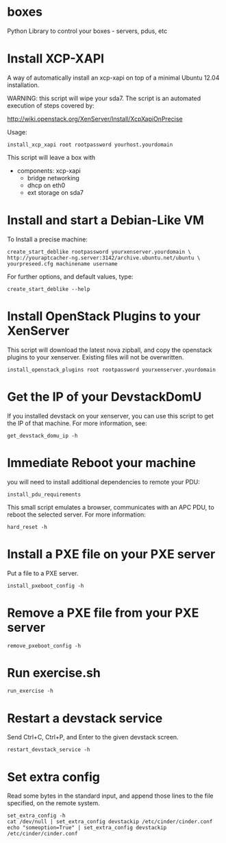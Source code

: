 boxes
=====

Python Library to control your boxes - servers, pdus, etc

Install XCP-XAPI
================
A way of automatically install an xcp-xapi on top of a minimal Ubuntu 12.04
installation. 

WARNING: this script will wipe your sda7. The script is an automated execution
of steps covered by:

http://wiki.openstack.org/XenServer/Install/XcpXapiOnPrecise

Usage:

    install_xcp_xapi root rootpassword yourhost.yourdomain

This script will leave a box with 
  * components: xcp-xapi
    * bridge networking
    * dhcp on eth0
    * ext storage on sda7


Install and start a Debian-Like VM
==================================
To Install a precise machine:

    create_start_deblike rootpassword yourxenserver.yourdomain \
    http://youraptcacher-ng.server:3142/archive.ubuntu.net/ubuntu \
    yourpreseed.cfg machinename username    

For further options, and default values, type:

    create_start_deblike --help


Install OpenStack Plugins to your XenServer
===========================================
This script will download the latest nova zipball, and copy the openstack
plugins to your xenserver. Existing files will not be overwritten.

    install_openstack_plugins root rootpassword yourxenserver.yourdomain

Get the IP of your DevstackDomU
===============================
If you installed devstack on your xenserver, you can use this script to get
the IP of that machine. For more information, see:

    get_devstack_domu_ip -h

Immediate Reboot your machine
=============================
you will need to install additional dependencies to remote your PDU:

    install_pdu_requirements

This small script emulates a browser, communicates with an APC PDU, to reboot
the selected server. For more information:

    hard_reset -h

Install a PXE file on your PXE server
=====================================
Put a file to a PXE server.

    install_pxeboot_config -h

Remove a PXE file from your PXE server
======================================

    remove_pxeboot_config -h

Run exercise.sh
===============

    run_exercise -h

Restart a devstack service
==========================
Send Ctrl+C, Ctrl+P, and Enter to the given devstack screen.

    restart_devstack_service -h

Set extra config
================
Read some bytes in the standard input, and append those lines to the file
specified, on the remote system.

    set_extra_config -h
    cat /dev/null | set_extra_config devstackip /etc/cinder/cinder.conf
    echo "someoption=True" | set_extra_config devstackip /etc/cinder/cinder.conf
